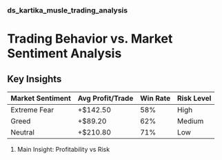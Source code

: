 ### ds_kartika_musle_trading_analysis
# Trading Behavior vs. Market Sentiment Analysis

## Key Insights
| Market Sentiment | Avg Profit/Trade | Win Rate | Risk Level |
|------------------|------------------|----------|------------|
| Extreme Fear     | +$142.50         | 58%      | High       |
| Greed            | +$89.20          | 62%      | Medium     |
| Neutral          | +$210.80         | 71%      | Low        |



1. Main Insight: Profitability vs Risk
